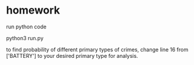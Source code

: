 # homework

run python code


python3 run.py

to find probability of different primary types of crimes, change line 16 from ['BATTERY'] to your desired primary type for analysis. 
